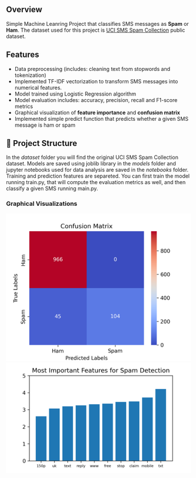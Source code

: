 ## Overview

Simple Machine Leanring Project that classifies SMS messages as **Spam** or **Ham**. The dataset used for this project is [UCI SMS Spam Collection](https://archive.ics.uci.edu/dataset/228/sms+spam+collection) public dataset.

## Features 
- Data preprocessing (includes: cleaning text from stopwords and tokenization)
- Implemented TF-IDF vectorization to transform SMS messages into numerical features.
- Model trained using Logistic Regression algorithm
- Model evaluation includes: accuracy, precision, recall and F1-score metrics
- Graphical visualization of **feature importance** and **confusion matrix** 
- Implemented simple predict function that predicts whether a given SMS message is ham or spam
## :file_folder: Project Structure 
In the *dataset* folder you will find the original UCI SMS Spam Collection dataset. Models are saved using joblib library in the *models* folder and jupyter notebooks used for data analysis are saved in the *notebooks* folder.
Training and prediction features are separeted. You can first train the model running train.py, that will compute the evaluation metrics as well, and then classify a given SMS running main.py.

### Graphical Visualizations
![alt text](notebooks/Confusion-Matrix.png)
![alt text](notebooks/Spam-Features.png)
